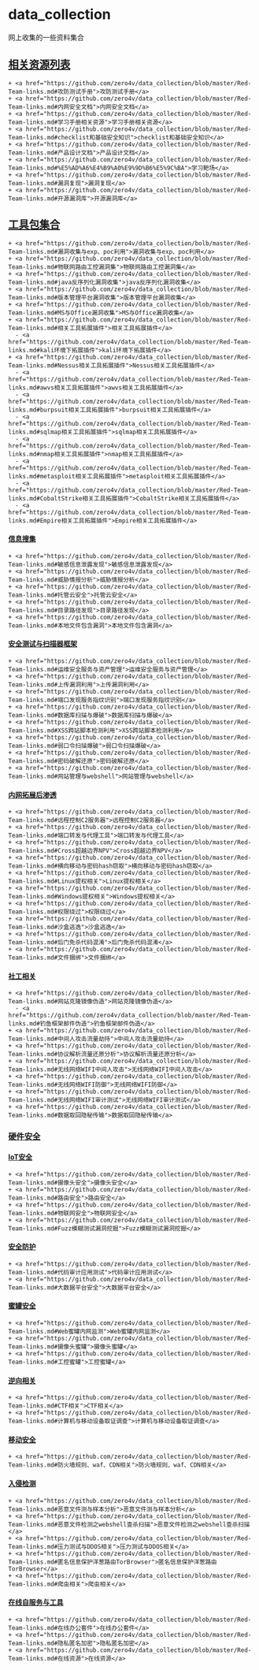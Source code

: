 # data_collection
网上收集的一些资料集合

## <a href="https://github.com/zero4v/data_collection/blob/master/Red-Team-links.md#相关资源列表">相关资源列表</a>

    + <a href="https://github.com/zero4v/data_collection/blob/master/Red-Team-links.md#攻防测试手册">攻防测试手册</a>
    + <a href="https://github.com/zero4v/data_collection/blob/master/Red-Team-links.md#内网安全文档">内网安全文档</a>
    + <a href="https://github.com/zero4v/data_collection/blob/master/Red-Team-links.md#学习手册相关资源">学习手册相关资源</a>
    + <a href="https://github.com/zero4v/data_collection/blob/master/Red-Team-links.md#checklist和基础安全知识">checklist和基础安全知识</a>
    + <a href="https://github.com/zero4v/data_collection/blob/master/Red-Team-links.md#产品设计文档">产品设计文档</a>  
    + <a href="https://github.com/zero4v/data_collection/blob/master/Red-Team-links.md#%E5%AD%A6%E4%B9%A0%E9%9D%B6%E5%9C%BA">学习靶场</a>
    + <a href="https://github.com/zero4v/data_collection/blob/master/Red-Team-links.md#漏洞复现">漏洞复现</a>
    + <a href="https://github.com/zero4v/data_collection/blob/master/Red-Team-links.md#开源漏洞库">开源漏洞库</a>
## <a href="https://github.com/zero4v/data_collection/blob/master/Red-Team-links.md#工具包集合">工具包集合</a>

    + <a href="https://github.com/zero4v/data_collection/bolb/master/Red-Team-links.md#漏洞收集与exp、poc利用">漏洞收集与exp、poc利用</a>
    + <a href="https://github.com/zero4v/data_collection/blob/master/Red-Team-links.md#物联网路由工控漏洞集">物联网路由工控漏洞集</a>
    + <a href="https://github.com/zero4v/data_collection/blob/master/Red-Team-links.md#java反序列化漏洞收集">java反序列化漏洞收集</a>
    + <a href="https://github.com/zero4v/data_collection/blob/master/Red-Team-links.md#版本管理平台漏洞收集">版本管理平台漏洞收集</a>
    + <a href="https://github.com/zero4v/data_collection/blob/master/Red-Team-links.md#MS与Office漏洞收集">MS与Office漏洞收集</a>
    + <a href="https://github.com/zero4v/data_collection/blob/master/Red-Team-links.md#相关工具拓展插件">相关工具拓展插件</a>
      - <a href="https://github.com/zero4v/data_collection/blob/master/Red-Team-links.md#kali环境下拓展插件">kali环境下拓展插件</a>
    + <a href="https://github.com/zero4v/data_collection/blob/master/Red-Team-links.md#Nessus相关工具拓展插件">Nessus相关工具拓展插件</a>
      - <a href="https://github.com/zero4v/data_collection/blob/master/Red-Team-links.md#awvs相关工具拓展插件">awvs相关工具拓展插件</a>
      - <a href="https://github.com/zero4v/data_collection/blob/master/Red-Team-links.md#burpsuit相关工具拓展插件">burpsuit相关工具拓展插件</a>
      - <a href="https://github.com/zero4v/data_collection/blob/master/Red-Team-links.md#sqlmap相关工具拓展插件">sqlmap相关工具拓展插件</a>
      - <a href="https://github.com/zero4v/data_collection/blob/master/Red-Team-links.md#nmap相关工具拓展插件">nmap相关工具拓展插件</a>
      - <a href="https://github.com/zero4v/data_collection/blob/master/Red-Team-links.md#metasploit相关工具拓展插件">metasploit相关工具拓展插件</a>
      - <a href="https://github.com/zero4v/data_collection/blob/master/Red-Team-links.md#CobaltStrike相关工具拓展插件">CobaltStrike相关工具拓展插件</a>
      - <a href="https://github.com/zero4v/data_collection/blob/master/Red-Team-links.md#Empire相关工具拓展插件">Empire相关工具拓展插件</a>
  #### <a href="https://github.com/zero4v/data_collection/blob/master/Red-Team-links.md#信息搜集">信息搜集</a>
    + <a href="https://github.com/zero4v/data_collection/blob/master/Red-Team-links.md#敏感信息泄露发现">敏感信息泄露发现</a>
    + <a href="https://github.com/zero4v/data_collection/blob/master/Red-Team-links.md#威胁情报分析">威胁情报分析</a>
    + <a href="https://github.com/zero4v/data_collection/blob/master/Red-Team-links.md#托管云安全">托管云安全</a>
    + <a href="https://github.com/zero4v/data_collection/blob/master/Red-Team-links.md#目录路径发现">目录路径发现</a>
    + <a href="https://github.com/zero4v/data_collection/blob/master/Red-Team-links.md#本地文件包含漏洞">本地文件包含漏洞</a>
  #### <a href="https://github.com/zero4v/data_collection/blob/master/Red-Team-links.md#安全测试与扫描器框架">安全测试与扫描器框架</a>
    + <a href="https://github.com/zero4v/data_collection/blob/master/Red-Team-links.md#运维安全服务与资产管理">运维安全服务与资产管理</a>
    + <a href="https://github.com/zero4v/data_collection/blob/master/Red-Team-links.md#上传漏洞利用">上传漏洞利用</a>
    + <a href="https://github.com/zero4v/data_collection/blob/master/Red-Team-links.md#端口发现服务指纹识别">端口发现服务指纹识别</a>
    + <a href="https://github.com/zero4v/data_collection/blob/master/Red-Team-links.md#数据库扫描与爆破">数据库扫描与爆破</a>
    + <a href="https://github.com/zero4v/data_collection/blob/master/Red-Team-links.md#XSS跨站脚本检测利用">XSS跨站脚本检测利用</a>
    + <a href="https://github.com/zero4v/data_collection/blob/master/Red-Team-links.md#弱口令扫描爆破">弱口令扫描爆破</a>
    + <a href="https://github.com/zero4v/data_collection/blob/master/Red-Team-links.md#密码破解还原">密码破解还原</a>
    + <a href="https://github.com/zero4v/data_collection/blob/master/Red-Team-links.md#网站管理与webshell">网站管理与webshell</a>
  #### <a href="https://github.com/zero4v/data_collection/blob/master/Red-Team-links.md#内网拓展后渗透">内网拓展后渗透</a>
    + <a href="https://github.com/zero4v/data_collection/blob/master/Red-Team-links.md#远程控制C2服务器">远程控制C2服务器</a>
    + <a href="https://github.com/zero4v/data_collection/blob/master/Red-Team-links.md#端口转发与代理工具">端口转发与代理工具</a>
    + <a href="https://github.com/zero4v/data_collection/blob/master/Red-Team-links.md#Cross超越边界NPV">Cross超越边界NPV</a>
    + <a href="https://github.com/zero4v/data_collection/blob/master/Red-Team-links.md#横向移动与密码hash窃取">横向移动与密码hash窃取</a>
    + <a href="https://github.com/zero4v/data_collection/blob/master/Red-Team-links.md#Linux提权相关">Linux提权相关</a>
    + <a href="https://github.com/zero4v/data_collection/blob/master/Red-Team-links.md#Windows提权相关">Windows提权相关</a>
    + <a href="https://github.com/zero4v/data_collection/blob/master/Red-Team-links.md#权限绕过">权限绕过</a>
    + <a href="https://github.com/zero4v/data_collection/blob/master/Red-Team-links.md#沙盒逃逸">沙盒逃逸</a>
    + <a href="https://github.com/zero4v/data_collection/blob/master/Red-Team-links.md#后门免杀代码混淆">后门免杀代码混淆</a>
    + <a href="https://github.com/zero4v/data_collection/blob/master/Red-Team-links.md#文件捆绑">文件捆绑</a>
  #### <a href="https://github.com/zero4v/data_collection/blob/master/Red-Team-links.md#社工相关">社工相关</a>
    + <a href="https://github.com/zero4v/data_collection/blob/master/Red-Team-links.md#网站克隆镜像伪造">网站克隆镜像伪造</a>
      - <a href="https://github.com/zero4v/data_collection/blob/master/Red-Team-links.md#钓鱼框架邮件伪造">钓鱼框架邮件伪造</a>
    + <a href="https://github.com/zero4v/data_collection/blob/master/Red-Team-links.md#中间人攻击流量劫持">中间人攻击流量劫持</a>
    + <a href="https://github.com/zero4v/data_collection/blob/master/Red-Team-links.md#协议解析流量还原分析">协议解析流量还原分析</a>
    + <a href="https://github.com/zero4v/data_collection/blob/master/Red-Team-links.md#无线网络WIFI中间人攻击">无线网络WIFI中间人攻击</a>
    + <a href="https://github.com/zero4v/data_collection/blob/master/Red-Team-links.md#无线网络WIFI防御">无线网络WIFI防御</a>
    + <a href="https://github.com/zero4v/data_collection/blob/master/Red-Team-links.md#无线网络WIFI审计测试">无线网络WIFI审计测试</a>
    + <a href="https://github.com/zero4v/data_collection/blob/master/Red-Team-links.md#数据取回隐秘传输">数据取回隐秘传输</a>
### <a href="https://github.com/zero4v/data_collection/blob/master/Red-Team-links.md#硬件安全">硬件安全</a>
  #### <a href="https://github.com/zero4v/data_collection/blob/master/Red-Team-links.md#IoT安全">IoT安全</a>
    + <a href="https://github.com/zero4v/data_collection/blob/master/Red-Team-links.md#摄像头安全">摄像头安全</a>
    + <a href="https://github.com/zero4v/data_collection/blob/master/Red-Team-links.md#路由安全">路由安全</a>
    + <a href="https://github.com/zero4v/data_collection/blob/master/Red-Team-links.md#物联网安全">物联网安全</a>
    + <a href="https://github.com/zero4v/data_collection/blob/master/Red-Team-links.md#Fuzz模糊测试漏洞挖掘">Fuzz模糊测试漏洞挖掘</a>
  #### <a href="https://github.com/zero4v/data_collection/blob/master/Red-Team-links.md#安全防护">安全防护</a>
    + <a href="https://github.com/zero4v/data_collection/blob/master/Red-Team-links.md#代码审计应用测试">代码审计应用测试</a>
    + <a href="https://github.com/zero4v/data_collection/blob/master/Red-Team-links.md#大数据平台安全">大数据平台安全</a>
  #### <a href="https://github.com/zero4v/data_collection/blob/master/Red-Team-links.md#蜜罐安全">蜜罐安全</a>
    + <a href="https://github.com/zero4v/data_collection/blob/master/Red-Team-links.md#Web蜜罐内网监测">Web蜜罐内网监测</a>
    + <a href="https://github.com/zero4v/data_collection/blob/master/Red-Team-links.md#摄像头蜜罐">摄像头蜜罐</a>
    + <a href="https://github.com/zero4v/data_collection/blob/master/Red-Team-links.md#工控蜜罐">工控蜜罐</a>
  #### <a href="https://github.com/zero4v/data_collection/blob/master/Red-Team-links.md#逆向相关">逆向相关</a>
    + <a href="https://github.com/zero4v/data_collection/blob/master/Red-Team-links.md#CTF相关">CTF相关</a>
    + <a href="https://github.com/zero4v/data_collection/blob/master/Red-Team-links.md#计算机与移动设备取证调查">计算机与移动设备取证调查</a>
  #### <a href="https://github.com/zero4v/data_collection/blob/master/Red-Team-links.md#移动安全">移动安全</a>
    + <a href="https://github.com/zero4v/data_collection/blob/master/Red-Team-links.md#防火墙规则、waf、CDN相关">防火墙规则、waf、CDN相关</a>
  #### <a href="https://github.com/zero4v/data_collection/blob/master/Red-Team-links.md#入侵检测">入侵检测</a>
    + <a href="https://github.com/zero4v/data_collection/blob/master/Red-Team-links.md#恶意文件测与样本分析">恶意文件测与样本分析</a>
    + <a href="https://github.com/zero4v/data_collection/blob/master/Red-Team-links.md#恶意文件检测之webshell查杀扫描">恶意文件检测之webshell查杀扫描</a>
    + <a href="https://github.com/zero4v/data_collection/blob/master/Red-Team-links.md#压力测试与DDOS相关">压力测试与DDOS相关</a>
    + <a href="https://github.com/zero4v/data_collection/blob/master/Red-Team-links.md#匿名信息保护洋葱路由TorBrowser">匿名信息保护洋葱路由TorBrowser</a>
    + <a href="https://github.com/zero4v/data_collection/blob/master/Red-Team-links.md#爬虫相关">爬虫相关</a>
  #### <a href="https://github.com/zero4v/data_collection/blob/master/Red-Team-links.md#在线自服务与工具">在线自服务与工具</a>
    + <a href="https://github.com/zero4v/data_collection/blob/master/Red-Team-links.md#在线办公套件">在线办公套件</a>
    + <a href="https://github.com/zero4v/data_collection/blob/master/Red-Team-links.md#隐私匿名加密">隐私匿名加密</a>
    + <a href="https://github.com/zero4v/data_collection/blob/master/Red-Team-links.md#在线资源">在线资源</a>
